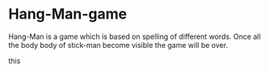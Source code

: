 # Hang-Man-game
Hang-Man is a game which is based on spelling of different words. Once all the body body of stick-man become visible the game will be over. 

this
